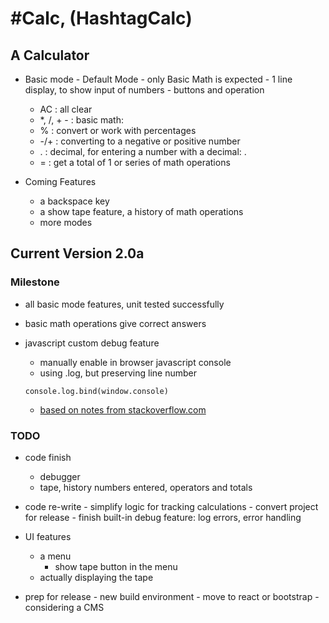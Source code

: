 # #Calc, (HashtagCalc)

## A Calculator

  -  Basic mode
    - Default Mode
    - only Basic Math is expected
    - 1 line display, to show input of numbers
    - buttons and operation
      - AC        : all clear
      - *, /, + - : basic math:
      - %         : convert or work with percentages
      - -/+       : converting to a negative or positive number
      - .         : decimal, for entering a number with a decimal: .
      - =         : get a total of 1 or series of math operations


  - Coming Features
    - a backspace key
    - a show tape feature, a history of math operations
    - more modes

## Current Version 2.0a

### Milestone

  - all basic mode features, unit tested successfully
  - basic math operations give correct answers

  - javascript custom debug feature
    - manually enable in browser javascript console
    - using .log, but preserving line number
    ```
    console.log.bind(window.console)  
    ```
    - [based on notes from stackoverflow.com](https://stackoverflow.com/questions/13815640/a-proper-wrapper-for-console-log-with-correct-line-number)

### TODO

  - code finish
    - debugger
    - tape, history numbers entered, operators and totals

  -  code re-write
    - simplify logic for tracking calculations
    -  convert project for release
    -  finish built-in debug feature: log errors, error handling

  - UI features
    - a menu
      - show tape button in the menu
    - actually displaying the tape

  -  prep for release
    - new build environment
    - move to react or bootstrap
    - considering a CMS
